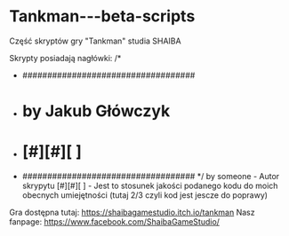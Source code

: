 # Tankman---beta-scripts
Część skryptów gry "Tankman" studia SHAIBA

Skrypty posiadają nagłówki:
/*
 * ###################################
 * #        by Jakub Główczyk        #
 * #            [#][#][ ]            #
 * ###################################
 */
 by someone - Autor skrypytu
 [#][#][ ] - Jest to stosunek jakości podanego kodu do moich obecnych umiejętności
              (tutaj 2/3 czyli kod jest jescze do poprawy)
 

Gra dostępna tutaj:
https://shaibagamestudio.itch.io/tankman
Nasz fanpage:
https://www.facebook.com/ShaibaGameStudio/
